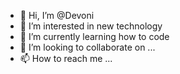 - 👋 Hi, I’m @Devoni
- 👀 I’m interested in new technology
- 🌱 I’m currently learning how to code
- 💞️ I’m looking to collaborate on ...
- 📫 How to reach me ...

<!---
Mfail4562/Mfail4562 is a ✨ special ✨ repository because its `README.md` (this file) appears on your GitHub profile.
You can click the Preview link to take a look at your changes.
--->
